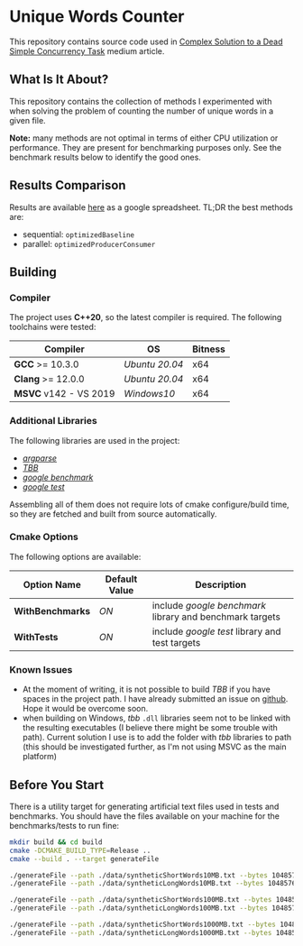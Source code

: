 # Unique Words Counter

This repository contains source code used in [Complex Solution to a Dead Simple Concurrency Task](https://levelup.gitconnected.com/complex-solution-to-a-dead-simple-concurrency-task-5a66ae21e3b) medium article.

## What Is It About?

This repository contains the collection of methods I experimented with when solving the problem of counting the number of unique words in a given file.

**Note:** many methods are not optimal in terms of either CPU utilization or performance. They are present for benchmarking purposes only. See the benchmark results below to identify the good ones.

## Results Comparison

Results are available [here](https://docs.google.com/spreadsheets/d/1cbxx_Zyy3WhucziH8Ee9Z37aHlS066uxVmp7MewoVBA/edit?usp=sharing) as a google spreadsheet. TL;DR the best methods are:
* sequential: ```optimizedBaseline```
* parallel: ```optimizedProducerConsumer```

## Building

### Compiler

The project uses **C++20**, so the latest compiler is required. The following toolchains were tested:

| Compiler | OS | Bitness |
| - | - | - |
| **GCC** >= 10.3.0 | *Ubuntu 20.04* | x64 |
| **Clang** >= 12.0.0 | *Ubuntu 20.04* | x64 |
| **MSVC** v142 - VS 2019 | *Windows10* | x64 |

### Additional Libraries

The following libraries are used in the project:

* [*argparse*](https://github.com/p-ranav/argparse)
* [*TBB*](https://github.com/oneapi-src/oneTBB)
* [*google benchmark*](https://github.com/google/benchmark)
* [*google test*](https://github.com/google/googletest)

Assembling all of them does not require lots of cmake configure/build time, so they are fetched and built from source automatically.

### Cmake Options

The following options are available:

| Option Name | Default Value | Description |
|-----|--------|------|
| **WithBenchmarks** | *ON* | include *google benchmark* library and benchmark targets |
| **WithTests** | *ON* | include *google test* library and test targets |

### Known Issues

* At the moment of writing, it is not possible to build *TBB* if you have spaces in the project path. I have already submitted an issue on [github](https://github.com/oneapi-src/oneTBB/issues/531). Hope it would be overcome soon.
* when building on Windows, *tbb* ```.dll``` libraries seem not to be linked with the resulting executables (I believe there might be some trouble with path). Current solution I use is to add the folder with *tbb* libraries to path (this should be investigated further, as I'm not using MSVC as the main platform)

## Before You Start

There is a utility target for generating artificial text files used in tests and benchmarks. You should have the files available on your machine for the benchmarks/tests to run fine:

```bash
mkdir build && cd build
cmake -DCMAKE_BUILD_TYPE=Release ..
cmake --build . --target generateFile

./generateFile --path ./data/syntheticShortWords10MB.txt --bytes 10485760 --words-size-mean 5 --words-size-stddev 2 --seed 10
./generateFile --path ./data/syntheticLongWords10MB.txt --bytes 10485760 --words-size-mean 15 --words-size-stddev 5 --seed 10

./generateFile --path ./data/syntheticShortWords100MB.txt --bytes 104857600 --words-size-mean 5 --words-size-stddev 2 --seed 100
./generateFile --path ./data/syntheticLongWords100MB.txt --bytes 104857600 --words-size-mean 15 --words-size-stddev 5 --seed 100

./generateFile --path ./data/syntheticShortWords1000MB.txt --bytes 1048576000 --words-size-mean 5 --words-size-stddev 2 --seed 1000
./generateFile --path ./data/syntheticLongWords1000MB.txt --bytes 1048576000 --words-size-mean 15 --words-size-stddev 5 --seed 1000
```

